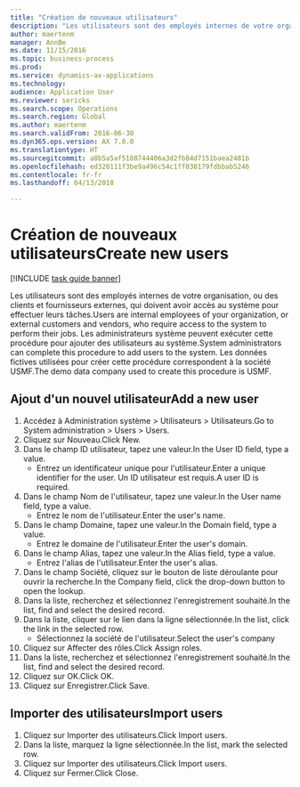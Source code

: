 ```yaml
--- 
title: "Création de nouveaux utilisateurs"
description: "Les utilisateurs sont des employés internes de votre organisation, ou des clients et fournisseurs externes, qui doivent avoir accès au système pour effectuer leurs tâches."
author: maertenm
manager: AnnBe
ms.date: 11/15/2016
ms.topic: business-process
ms.prod: 
ms.service: dynamics-ax-applications
ms.technology: 
audience: Application User
ms.reviewer: sericks
ms.search.scope: Operations
ms.search.region: Global
ms.author: maertenm
ms.search.validFrom: 2016-06-30
ms.dyn365.ops.version: AX 7.0.0
ms.translationtype: HT
ms.sourcegitcommit: a8b5a5af5108744406a3d2fb84d7151baea2481b
ms.openlocfilehash: ed320111f3be9a496c54c1ff038179fdbbab5246
ms.contentlocale: fr-fr
ms.lasthandoff: 04/13/2018

---
```

# <a name="create-new-users"></a><span data-ttu-id="a66f3-103">Création de nouveaux utilisateurs</span><span class="sxs-lookup"><span data-stu-id="a66f3-103">Create new users</span></span>

[!INCLUDE [task guide banner](../../includes/task-guide-banner.md)]

<span data-ttu-id="a66f3-104">Les utilisateurs sont des employés internes de votre organisation, ou des clients et fournisseurs externes, qui doivent avoir accès au système pour effectuer leurs tâches.</span><span class="sxs-lookup"><span data-stu-id="a66f3-104">Users are internal employees of your organization, or external customers and vendors, who require access to the system to perform their jobs.</span></span> <span data-ttu-id="a66f3-105">Les administrateurs système peuvent exécuter cette procédure pour ajouter des utilisateurs au système.</span><span class="sxs-lookup"><span data-stu-id="a66f3-105">System administrators can complete this procedure to add users to the system.</span></span> <span data-ttu-id="a66f3-106">Les données fictives utilisées pour créer cette procédure correspondent à la société USMF.</span><span class="sxs-lookup"><span data-stu-id="a66f3-106">The demo data company used to create this procedure is USMF.</span></span> 


## <a name="add-a-new-user"></a><span data-ttu-id="a66f3-107">Ajout d'un nouvel utilisateur</span><span class="sxs-lookup"><span data-stu-id="a66f3-107">Add a new user</span></span>
1. <span data-ttu-id="a66f3-108">Accédez à Administration système > Utilisateurs > Utilisateurs.</span><span class="sxs-lookup"><span data-stu-id="a66f3-108">Go to System administration > Users > Users.</span></span>
2. <span data-ttu-id="a66f3-109">Cliquez sur Nouveau.</span><span class="sxs-lookup"><span data-stu-id="a66f3-109">Click New.</span></span>
3. <span data-ttu-id="a66f3-110">Dans le champ ID utilisateur, tapez une valeur.</span><span class="sxs-lookup"><span data-stu-id="a66f3-110">In the User ID field, type a value.</span></span>
    * <span data-ttu-id="a66f3-111">Entrez un identificateur unique pour l'utilisateur.</span><span class="sxs-lookup"><span data-stu-id="a66f3-111">Enter a unique identifier for the user.</span></span> <span data-ttu-id="a66f3-112">Un ID utilisateur est requis.</span><span class="sxs-lookup"><span data-stu-id="a66f3-112">A user ID is required.</span></span>  
4. <span data-ttu-id="a66f3-113">Dans le champ Nom de l'utilisateur, tapez une valeur.</span><span class="sxs-lookup"><span data-stu-id="a66f3-113">In the User name field, type a value.</span></span>
    * <span data-ttu-id="a66f3-114">Entrez le nom de l'utilisateur.</span><span class="sxs-lookup"><span data-stu-id="a66f3-114">Enter the user's name.</span></span>  
5. <span data-ttu-id="a66f3-115">Dans le champ Domaine, tapez une valeur.</span><span class="sxs-lookup"><span data-stu-id="a66f3-115">In the Domain field, type a value.</span></span>
    * <span data-ttu-id="a66f3-116">Entrez le domaine de l'utilisateur.</span><span class="sxs-lookup"><span data-stu-id="a66f3-116">Enter the user's domain.</span></span>  
6. <span data-ttu-id="a66f3-117">Dans le champ Alias, tapez une valeur.</span><span class="sxs-lookup"><span data-stu-id="a66f3-117">In the Alias field, type a value.</span></span>
    * <span data-ttu-id="a66f3-118">Entrez l'alias de l'utilisateur.</span><span class="sxs-lookup"><span data-stu-id="a66f3-118">Enter the user's alias.</span></span>  
7. <span data-ttu-id="a66f3-119">Dans le champ Société, cliquez sur le bouton de liste déroulante pour ouvrir la recherche.</span><span class="sxs-lookup"><span data-stu-id="a66f3-119">In the Company field, click the drop-down button to open the lookup.</span></span>
8. <span data-ttu-id="a66f3-120">Dans la liste, recherchez et sélectionnez l'enregistrement souhaité.</span><span class="sxs-lookup"><span data-stu-id="a66f3-120">In the list, find and select the desired record.</span></span>
9. <span data-ttu-id="a66f3-121">Dans la liste, cliquer sur le lien dans la ligne sélectionnée.</span><span class="sxs-lookup"><span data-stu-id="a66f3-121">In the list, click the link in the selected row.</span></span>
    * <span data-ttu-id="a66f3-122">Sélectionnez la société de l'utilisateur.</span><span class="sxs-lookup"><span data-stu-id="a66f3-122">Select the user's company</span></span>  
10. <span data-ttu-id="a66f3-123">Cliquez sur Affecter des rôles.</span><span class="sxs-lookup"><span data-stu-id="a66f3-123">Click Assign roles.</span></span>
11. <span data-ttu-id="a66f3-124">Dans la liste, recherchez et sélectionnez l'enregistrement souhaité.</span><span class="sxs-lookup"><span data-stu-id="a66f3-124">In the list, find and select the desired record.</span></span>
12. <span data-ttu-id="a66f3-125">Cliquez sur OK.</span><span class="sxs-lookup"><span data-stu-id="a66f3-125">Click OK.</span></span>
13. <span data-ttu-id="a66f3-126">Cliquez sur Enregistrer.</span><span class="sxs-lookup"><span data-stu-id="a66f3-126">Click Save.</span></span>

## <a name="import-users"></a><span data-ttu-id="a66f3-127">Importer des utilisateurs</span><span class="sxs-lookup"><span data-stu-id="a66f3-127">Import users</span></span>
1. <span data-ttu-id="a66f3-128">Cliquez sur Importer des utilisateurs.</span><span class="sxs-lookup"><span data-stu-id="a66f3-128">Click Import users.</span></span>
2. <span data-ttu-id="a66f3-129">Dans la liste, marquez la ligne sélectionnée.</span><span class="sxs-lookup"><span data-stu-id="a66f3-129">In the list, mark the selected row.</span></span>
3. <span data-ttu-id="a66f3-130">Cliquez sur Importer des utilisateurs.</span><span class="sxs-lookup"><span data-stu-id="a66f3-130">Click Import users.</span></span>
4. <span data-ttu-id="a66f3-131">Cliquez sur Fermer.</span><span class="sxs-lookup"><span data-stu-id="a66f3-131">Click Close.</span></span>


